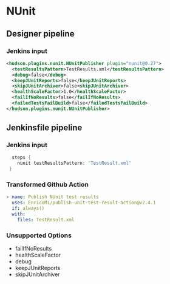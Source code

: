 # NUnit

## Designer pipeline

### Jenkins input

```xml
<hudson.plugins.nunit.NUnitPublisher plugin="nunit@0.27">
  <testResultsPattern>TestResults.xml</testResultsPattern>
  <debug>false</debug>
  <keepJUnitReports>false</keepJUnitReports>
  <skipJUnitArchiver>false<skipJUnitArchiver>
  <healthScaleFactor>1.0</healthScaleFactor>
  <failIfNoResults>false</failIfNoResults>
  <failedTestsFailBuild>false</failedTestsFailBuild>
</hudson.plugins.nunit.NUnitPublisher>
```

## Jenkinsfile pipeline

### Jenkins input

```groovy
  steps {
    nunit testResultsPattern: 'TestResult.xml'
 }
```
### Transformed Github Action

```yaml
- name: Publish NUnit test results
  uses: EnricoMi/publish-unit-test-result-action@v2.4.1
  if: always()
  with:
    files: TestResult.xml
```
### Unsupported Options

- failIfNoResults
- healthScaleFactor
- debug
- keepJUnitReports
- skipJUnitArchiver
